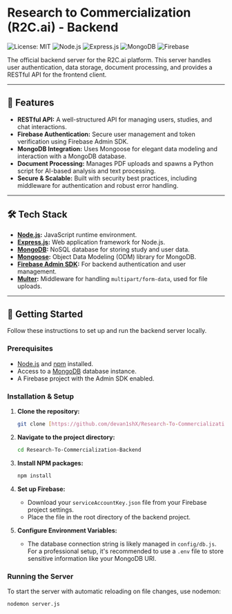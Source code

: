 # Research to Commercialization (R2C.ai) - Backend

![License: MIT](https://img.shields.io/badge/License-MIT-yellow.svg)
![Node.js](https://img.shields.io/badge/Node.js-339933?style=for-the-badge&logo=nodedotjs&logoColor=white)
![Express.js](https://img.shields.io/badge/Express.js-000000?style=for-the-badge&logo=express&logoColor=white)
![MongoDB](https://img.shields.io/badge/MongoDB-47A248?style=for-the-badge&logo=mongodb&logoColor=white)
![Firebase](https://img.shields.io/badge/Firebase-FFCA28?style=for-the-badge&logo=firebase&logoColor=black)

The official backend server for the R2C.ai platform. This server handles user authentication, data storage, document processing, and provides a RESTful API for the frontend client.

---

## 🚀 Features

* **RESTful API:** A well-structured API for managing users, studies, and chat interactions.
* **Firebase Authentication:** Secure user management and token verification using Firebase Admin SDK.
* **MongoDB Integration:** Uses Mongoose for elegant data modeling and interaction with a MongoDB database.
* **Document Processing:** Manages PDF uploads and spawns a Python script for AI-based analysis and text processing.
* **Secure & Scalable:** Built with security best practices, including middleware for authentication and robust error handling.

---

## 🛠️ Tech Stack

* **[Node.js](https://nodejs.org/):** JavaScript runtime environment.
* **[Express.js](https://expressjs.com/):** Web application framework for Node.js.
* **[MongoDB](https://www.mongodb.com/):** NoSQL database for storing study and user data.
* **[Mongoose](https://mongoosejs.com/):** Object Data Modeling (ODM) library for MongoDB.
* **[Firebase Admin SDK](https://firebase.google.com/docs/admin/setup):** For backend authentication and user management.
* **[Multer](https://github.com/expressjs/multer):** Middleware for handling `multipart/form-data`, used for file uploads.

---

## 🏁 Getting Started

Follow these instructions to set up and run the backend server locally.

### **Prerequisites**

* [Node.js](https://nodejs.org/) and [npm](https://www.npmjs.com/) installed.
* Access to a [MongoDB](https://www.mongodb.com/) database instance.
* A Firebase project with the Admin SDK enabled.

### **Installation & Setup**

1.  **Clone the repository:**
    ```sh
    git clone [https://github.com/devan1shX/Research-To-Commercialization-Backend.git](https://github.com/devan1shX/Research-To-Commercialization-Backend.git)
    ```
2.  **Navigate to the project directory:**
    ```sh
    cd Research-To-Commercialization-Backend
    ```
3.  **Install NPM packages:**
    ```sh
    npm install
    ```
4.  **Set up Firebase:**
    * Download your `serviceAccountKey.json` file from your Firebase project settings.
    * Place the file in the root directory of the backend project.

5.  **Configure Environment Variables:**
    * The database connection string is likely managed in `config/db.js`. For a professional setup, it's recommended to use a `.env` file to store sensitive information like your MongoDB URI.

### **Running the Server**

To start the server with automatic reloading on file changes, use nodemon:

```sh
nodemon server.js

